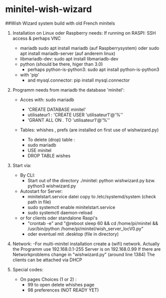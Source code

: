 # minitel-wish-wizard
##Wish Wizard system build with old French minitels

1. Installation on Linux oder Raspberry
needs: If running on RASPI: SSH access & perhaps VNC
    - mariadb sudo apt install mariadb (auf Raspberrysystem) oder sudo apt install mariadb-server (auf anderem linux) 
    - libmariadb-dev: sudo apt install libmariadb-dev 
    - python (should be there, higer than  3.0)
        - perhaps python-is-python3: sudo apt install python-is-python3
     - with 'pip' 
        - and mysql.connector: pip install mysql.connector

2. Programm needs from mariadb the database 'minitel':
    - Acces with: sudo mariadb
        - 'CREATE DATABASE minitel'
        - utilisateur1 : 'CREATE USER 'utilisateur1'@'%''
        - 'GRANT ALL ON *.* TO 'utilisateur1'@'%''
    
    - Tables: whishes , prefs (are installed on first use of wishwizard.py)
        - To delete (drop) table :
        - sudo mariadb
        - USE minitel
        - DROP TABLE wishes

3. Start via:
    - By CLI:
        - Start out of the directory ./minitel: python wishwizard.py bzw. python3 wishwizard.py
    - Autostart for Server:
        - minitelstart.service datei copy to /etc/systemd/system (check path in file)
        - sudo systemctl enable minitelstart.service
        - sudo systemctl daemon-reload
    - or for clients oder standalone Raspi's
        - "crontab -e" and "@reboot sleep 60 && cd /home/pi/minitel && /usr/bin/python /home/pi/minitel/wish_server_locV0.py"
        - oder eventuel mit .desktop  (file in directory)
   
4. Network: 
    -For multi-minitel installation  create a (wifi) network. Actually the  Programm use  192.168.0.1-255
    Server is on 192.168.0.99
    If there are Networkproblems change in "wishwizard.py" (around line 1384)
    The clients can be attached via DHCP

5. Special codes: 
    - On pages Choices (1 or 2) :
        - 99 to open delete whishes page
        - 98 preferences (NOT READY YET)
